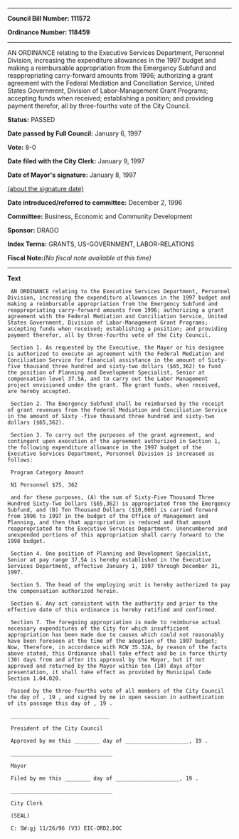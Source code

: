 

********

**Council Bill Number: 111572**
   
**Ordinance Number: 118459**
********

 AN ORDINANCE relating to the Executive Services Department, Personnel Division, increasing the expenditure allowances in the 1997 budget and making a reimbursable appropriation from the Emergency Subfund and reappropriating carry-forward amounts from 1996; authorizing a grant agreement with the Federal Mediation and Conciliation Service, United States Government, Division of Labor-Management Grant Programs; accepting funds when received; establishing a position; and providing payment therefor, all by three-fourths vote of the City Council.

**Status:** PASSED
   
**Date passed by Full Council:** January 6, 1997
   
**Vote:** 8-0
   
**Date filed with the City Clerk:** January 9, 1997
   
**Date of Mayor's signature:** January 8, 1997
   
[(about the signature date)](/~public/approvaldate.htm)
   
   
   
**Date introduced/referred to committee:** December 2, 1996
   
**Committee:** Business, Economic and Community Development
   
**Sponsor:** DRAGO
   
   
**Index Terms:** GRANTS, US-GOVERNMENT, LABOR-RELATIONS

**Fiscal Note:**_(No fiscal note available at this time)_

********

**Text**
   
```
 AN ORDINANCE relating to the Executive Services Department, Personnel Division, increasing the expenditure allowances in the 1997 budget and making a reimbursable appropriation from the Emergency Subfund and reappropriating carry-forward amounts from 1996; authorizing a grant agreement with the Federal Mediation and Conciliation Service, United States Government, Division of Labor-Management Grant Programs; accepting funds when received; establishing a position; and providing payment therefor, all by three-fourths vote of the City Council.

 Section 1. As requested by the Executive, the Mayor or his designee is authorized to execute an agreement with the Federal Mediation and Conciliation Service for financial assistance in the amount of Sixty- five thousand three hundred and sixty-two dollars ($65,362) to fund the position of Planning and Development Specialist, Senior at compensation level 37.5A, and to carry out the Labor Management project envisioned under the grant. The grant funds, when received, are hereby accepted.

 Section 2. The Emergency Subfund shall be reimbursed by the receipt of grant revenues from the Federal Mediation and Conciliation Service in the amount of Sixty -five thousand three hundred and sixty-two dollars ($65,362).

 Section 3. To carry out the purposes of the grant agreement, and contingent upon execution of the agreement authorized in Section 1, the following expenditure allowance in the 1997 budget of the Executive Services Department, Personnel Division is increased as follows:

 Program Category Amount

 N1 Personnel $75, 362

 and for these purposes, (A) the sum of Sixty-Five Thousand Three Hundred Sixty-Two Dollars ($65,362) is appropriated from the Emergency Subfund, and (B) Ten Thousand Dollars ($10,000) is carried forward from 1996 to 1997 in the budget of the Office of Management and Planning, and then that appropriation is reduced and that amount reappropriated to the Executive Services Department. Unencumbered and unexpended portions of this appropriation shall carry forward to the 1998 budget.

 Section 4. One position of Planning and Development Specialist, Senior at pay range 37.5A is hereby established in the Executive Services Department, effective January 1, 1997 through December 31, 1997.

 Section 5. The head of the employing unit is hereby authorized to pay the compensation authorized herein.

 Section 6. Any act consistent with the authority and prior to the effective date of this ordinance is hereby ratified and confirmed.

 Section 7. The foregoing appropriation is made to reimburse actual necessary expenditures of the City for which insufficient appropriation has been made due to causes which could not reasonably have been foreseen at the time of the adoption of the 1997 budget; Now, Therefore, in accordance with RCW 35.32A, by reason of the facts above stated, this Ordinance shall take effect and be in force thirty (30) days from and after its approval by the Mayor, but if not approved and returned by the Mayor within ten (10) days after presentation, it shall take effect as provided by Municipal Code Section 1.04.020.

 Passed by the three-fourths vote of all members of the City Council the day of , 19 , and signed by me in open session in authentication of its passage this day of , 19 .

 _______________________________

 President of the City Council

 Approved by me this ________ day of ____________________, 19 .

 ________________________________

 Mayor

 Filed by me this ________ day of ____________________, 19 .

 ________________________________

 City Clerk

 (SEAL)

 C: SW:gj 11/26/96 (V3) EIC-ORD2.DOC

```
